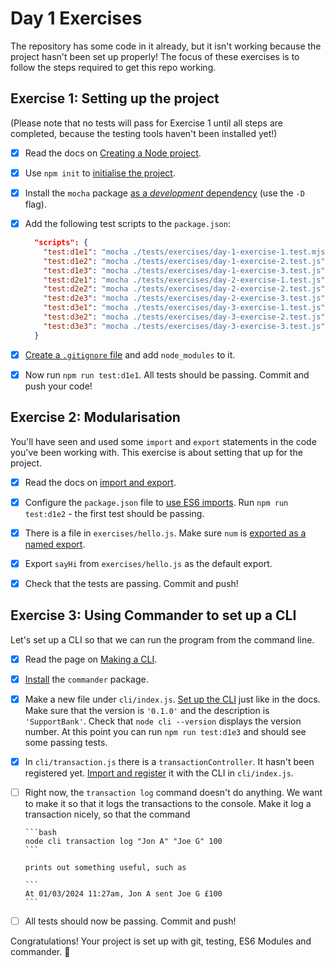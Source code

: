 # Day 1 Exercises

The repository has some code in it already, but it isn't working because the
project hasn't been set up properly! The focus of these exercises is to follow
the steps required to get this repo working.

## Exercise 1: Setting up the project

(Please note that no tests will pass for Exercise 1 until all steps are
completed, because the testing tools haven't been installed yet!)

- [x] Read the docs on
      [Creating a Node project](https://tech-docs.corndel.com/js/node-projects.html).

- [x] Use `npm init` to
      [initialise the project](https://tech-docs.corndel.com/js/node-projects.html#initialising-with-npm-init).

- [x] Install the `mocha` package
      [as a _development_ dependency](https://tech-docs.corndel.com/js/node-projects.html#installing-packages-with-npm-install)
      (use the `-D` flag).

- [x] Add the following test scripts to the `package.json`:

  ```JSON
    "scripts": {
      "test:d1e1": "mocha ./tests/exercises/day-1-exercise-1.test.mjs",
      "test:d1e2": "mocha ./tests/exercises/day-1-exercise-2.test.js",
      "test:d1e3": "mocha ./tests/exercises/day-1-exercise-3.test.js",
      "test:d2e1": "mocha ./tests/exercises/day-2-exercise-1.test.js",
      "test:d2e2": "mocha ./tests/exercises/day-2-exercise-2.test.js",
      "test:d2e3": "mocha ./tests/exercises/day-2-exercise-3.test.js",
      "test:d3e1": "mocha ./tests/exercises/day-3-exercise-1.test.js",
      "test:d3e2": "mocha ./tests/exercises/day-3-exercise-2.test.js",
      "test:d3e3": "mocha ./tests/exercises/day-3-exercise-3.test.js"
    }
  ```

- [x] [Create a `.gitignore` file](https://tech-docs.corndel.com/js/node-projects.html#tracking-with-git)
      and add `node_modules` to it.

- [x] Now run `npm run test:d1e1`. All tests should be passing. Commit and push
      your code!

## Exercise 2: Modularisation

You'll have seen and used some `import` and `export` statements in the code
you've been working with. This exercise is about setting that up for the
project.

- [x] Read the docs on
      [import and export](https://tech-docs.corndel.com/js/imports-and-exports.html).

- [x] Configure the `package.json` file to
      [use ES6 imports](https://tech-docs.corndel.com/js/imports-and-exports.html#configuring-the-project).
      Run `npm run test:d1e2` - the first test should be passing.

- [x] There is a file in `exercises/hello.js`. Make sure `num` is
      [exported as a named export](https://tech-docs.corndel.com/js/imports-and-exports.html#named-and-default-exports).

- [x] Export `sayHi` from `exercises/hello.js` as the default export.

- [x] Check that the tests are passing. Commit and push!

## Exercise 3: Using Commander to set up a CLI

Let's set up a CLI so that we can run the program from the command line.

- [x] Read the page on
      [Making a CLI](https://tech-docs.corndel.com/js/making-a-cli.html).

- [x] [Install](https://tech-docs.corndel.com/js/making-a-cli.html#installing-commander)
      the `commander` package.

- [x] Make a new file under `cli/index.js`.
      [Set up the CLI](https://tech-docs.corndel.com/js/making-a-cli.html#setting-up-your-cli)
      just like in the docs. Make sure that the version is `'0.1.0'` and the
      description is `'SupportBank'`. Check that `node cli --version` displays
      the version number. At this point you can run `npm run test:d1e3` and
      should see some passing tests.

- [x] In `cli/transaction.js` there is a `transactionController`. It hasn't been
      registered yet.
      [Import and register](https://tech-docs.corndel.com/js/making-a-cli.html#register-the-command)
      it with the CLI in `cli/index.js`.

- [ ] Right now, the `transaction log` command doesn't do anything. We want to
      make it so that it logs the transactions to the console. Make it log a
      transaction nicely, so that the command

      ```bash
      node cli transaction log "Jon A" "Joe G" 100
      ```

      prints out something useful, such as

      ```
      At 01/03/2024 11:27am, Jon A sent Joe G £100
      ```

- [ ] All tests should now be passing. Commit and push!

Congratulations! Your project is set up with git, testing, ES6 Modules and
commander. :tada:
